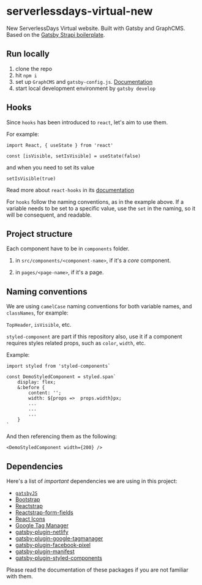 # serverlessdays-virtual-new
New ServerlessDays Virtual website. Built with Gatsby and GraphCMS. Based on the [Gatsby Strapi boilerplate](https://github.com/jeremylynch/gatsby-strapi-starter).

## Run locally

1. clone the repo
2. hit `npm i`
3. set up `GraphCMS` and `gatsby-config.js`. [Documentation](https://github.com/zilahir/react-landing-page/wiki/GraphCMS)
4. start local development environment by `gatsby develop`

## Hooks

Since `hooks` has been introduced to `react`, let's aim to use them.

For example:

```
import React, { useState } from 'react'

const [isVisible, setIsVisible] = useState(false)
```

and when you need to set its value

```
setIsVisible(true)
```

Read more about `react-hooks` in its [documentation](https://reactjs.org/docs/hooks-overview.html)

For `hooks` follow the naming conventions, as in the example above. If a variable needs to be set to a specific value, use the `set` in the naming, so it will be consequent, and readable.

## Project structure

Each component have to be in `components` folder.

1. in `src/components/<component-name>`, if it's a _core_ component.

2. in `pages/<page-name>`, if it's a page.

## Naming conventions

We are using `camelCase` naming conventions for both variable names, and `classNames`, for example:

`TopHeader`, `isVisible`, etc.

`styled-component` are part if this repository also, use it if a component requires styles related props, such as `color`, `width`, etc.

Example:

```
import styled from 'styled-components`

const DemoStyledComponent = styled.span`
    display: flex;
    &:before {
        content: '';
        width: ${props =>  props.width}px;
        ...
        ...
        ...
    }
`
```

And then referencing them as the following:

`<DemoStyledComponent width={200} />`

## Dependencies

Here's a list of _important_ dependencies we are using in this project:

* [`gatsbyJS`](https://www.gatsbyjs.org/)
* [Bootstrap](https://getbootstrap.com/)
* [Reactstrap](https://reactstrap.github.io/)
* [Reactstrap-form-fields](https://github.com/jeremylynch/reactstrap-form-fields)
* [React Icons](https://github.com/react-icons/react-icons)
* [Google Tag Manager](https://github.com/gatsbyjs/gatsby/tree/master/packages/gatsby-plugin-google-tagmanager)
* [gatsby-plugin-netlify](https://github.com/gatsbyjs/gatsby/tree/master/packages/gatsby-plugin-netlify)
* [gatsby-plugin-google-tagmanager](https://www.gatsbyjs.org/packages/gatsby-plugin-google-tagmanager/)
* [gatsby-plugin-facebook-pixel](https://www.gatsbyjs.org/packages/gatsby-plugin-facebook-pixel)
* [gatsby-plugin-manifest](https://www.gatsbyjs.com/plugins/gatsby-plugin-manifest/)
* [gatsby-plugin-styled-components](https://www.gatsbyjs.org/packages/gatsby-plugin-styled-components/)

Please read the documentation of these packages if you are not familiar with them.
